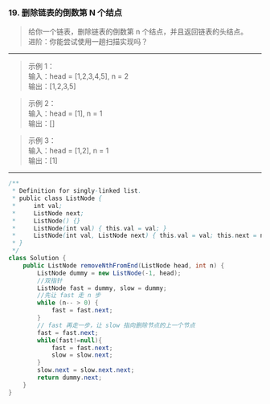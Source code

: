 ### 19. 删除链表的倒数第 N 个结点

>给你一个链表，删除链表的倒数第 n 个结点，并且返回链表的头结点。   
>进阶：你能尝试使用一趟扫描实现吗？   
***
>示例 1：   
>输入：head = [1,2,3,4,5], n = 2   
>输出：[1,2,3,5]   

>示例 2：   
>输入：head = [1], n = 1   
>输出：[]   

>示例 3：   
>输入：head = [1,2], n = 1   
>输出：[1]   
***
```java
/**
 * Definition for singly-linked list.
 * public class ListNode {
 *     int val;
 *     ListNode next;
 *     ListNode() {}
 *     ListNode(int val) { this.val = val; }
 *     ListNode(int val, ListNode next) { this.val = val; this.next = next; }
 * }
 */
class Solution {
    public ListNode removeNthFromEnd(ListNode head, int n) {
        ListNode dummy = new ListNode(-1, head);
        //双指针
        ListNode fast = dummy, slow = dummy;
        //先让 fast 走 n 步
        while (n-- > 0) {
            fast = fast.next;
        }
        // fast 再走一步，让 slow 指向删除节点的上一个节点
        fast = fast.next;
        while(fast!=null){
            fast = fast.next;
            slow = slow.next;
        }
        slow.next = slow.next.next;
        return dummy.next;
    }
}
```
